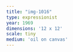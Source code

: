 ```yaml
---
title: "img-1016"
type: expressionist
year: 1969
dimensions: '12 x 12'
scale: tiny
medium: 'oil on canvas'
---
```

